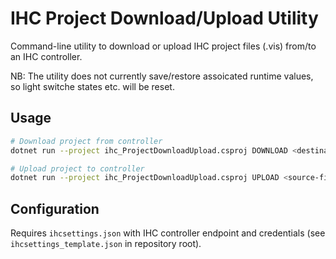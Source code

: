 # IHC Project Download/Upload Utility

Command-line utility to download or upload IHC project files (.vis) from/to an IHC controller.

NB: The utility does not currently save/restore assoicated runtime values, so light switche states etc. will be reset.

## Usage

```bash
# Download project from controller
dotnet run --project ihc_ProjectDownloadUpload.csproj DOWNLOAD <destination-file>

# Upload project to controller
dotnet run --project ihc_ProjectDownloadUpload.csproj UPLOAD <source-file>
```

## Configuration

Requires `ihcsettings.json` with IHC controller endpoint and credentials (see `ihcsettings_template.json` in repository root).
